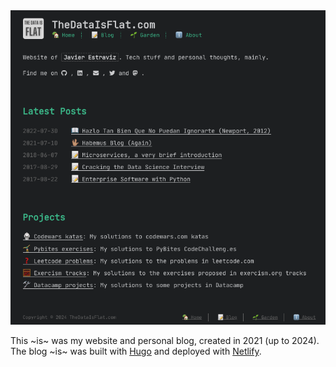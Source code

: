 <img src="/static/images/thedataisflat-blog.png" alt="Website and blog of Javier Estraviz">

This ~is~ was my website and personal blog, created in 2021 (up to 2024). The blog ~is~ was built with [Hugo](https://gohugo.io/) and deployed with [Netlify](https://www.netlify.com/).
